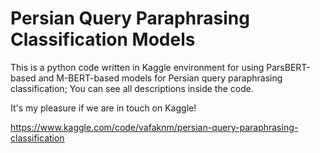 # Persian Query Paraphrasing Classification Models
This is a python code written in Kaggle environment for using ParsBERT-based and M-BERT-based models for Persian query paraphrasing classification; You can see all descriptions inside the code.

It's my pleasure if we are in touch on Kaggle!

https://www.kaggle.com/code/vafaknm/persian-query-paraphrasing-classification
